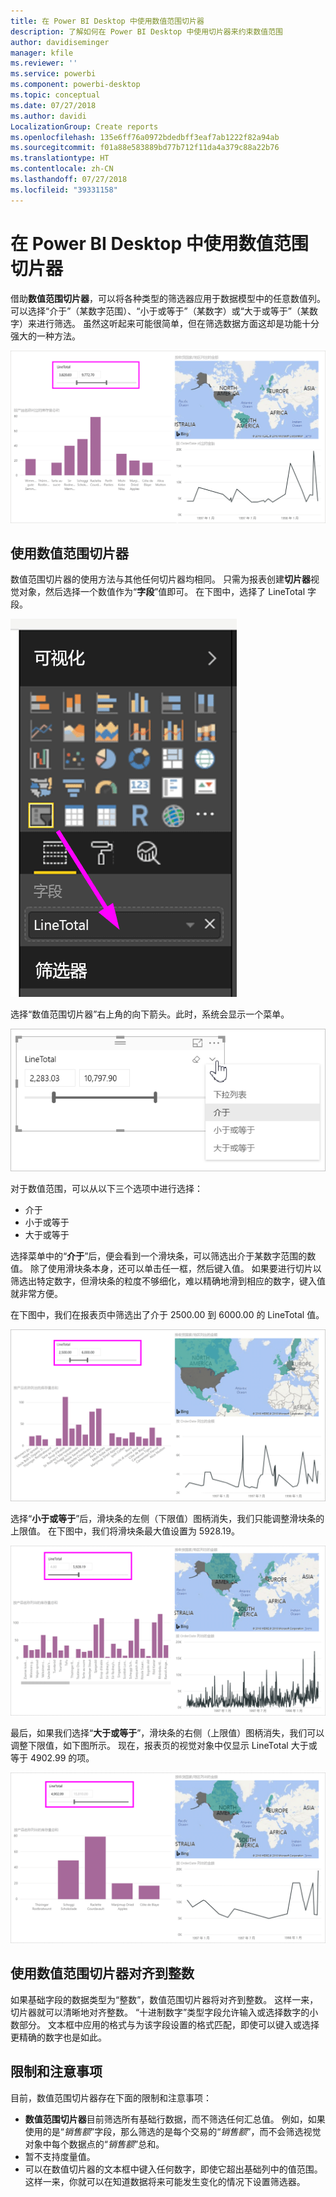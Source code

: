 ```yaml
---
title: 在 Power BI Desktop 中使用数值范围切片器
description: 了解如何在 Power BI Desktop 中使用切片器来约束数值范围
author: davidiseminger
manager: kfile
ms.reviewer: ''
ms.service: powerbi
ms.component: powerbi-desktop
ms.topic: conceptual
ms.date: 07/27/2018
ms.author: davidi
LocalizationGroup: Create reports
ms.openlocfilehash: 135e6ff76a0972bdedbff3eaf7ab1222f82a94ab
ms.sourcegitcommit: f01a88e583889bd77b712f11da4a379c88a22b76
ms.translationtype: HT
ms.contentlocale: zh-CN
ms.lasthandoff: 07/27/2018
ms.locfileid: "39331158"
---
```

# <a name="use-the-numeric-range-slicer-in-power-bi-desktop"></a>在 Power BI Desktop 中使用数值范围切片器
借助**数值范围切片器**，可以将各种类型的筛选器应用于数据模型中的任意数值列。 可以选择“介于”（某数字范围）、“小于或等于”（某数字）或“大于或等于”（某数字）来进行筛选。 虽然这听起来可能很简单，但在筛选数据方面这却是功能十分强大的一种方法。

![使用数值范围切片器的视觉对象](media/desktop-slicer-numeric-range/desktop-slicer-numeric-range-0.png)

## <a name="using-the-numeric-range-slicer"></a>使用数值范围切片器
数值范围切片器的使用方法与其他任何切片器均相同。 只需为报表创建**切片器**视觉对象，然后选择一个数值作为“**字段**”值即可。 在下图中，选择了 LineTotal 字段。

![创建数字范围切片器](media/desktop-slicer-numeric-range/desktop-slicer-numeric-range-1-create.png)

选择“数值范围切片器”右上角的向下箭头。此时，系统会显示一个菜单。

![“数值范围切片器”菜单](media/desktop-slicer-numeric-range/desktop-slicer-numeric-range-2-between.png)

对于数值范围，可以从以下三个选项中进行选择：

* 介于
* 小于或等于
* 大于或等于

选择菜单中的“**介于**”后，便会看到一个滑块条，可以筛选出介于某数字范围的数值。 除了使用滑块条本身，还可以单击任一框，然后键入值。 如果要进行切片以筛选出特定数字，但滑块条的粒度不够细化，难以精确地滑到相应的数字，键入值就非常方便。

在下图中，我们在报表页中筛选出了介于 2500.00 到 6000.00 的 LineTotal 值。

![使用“介于”的数值范围切片器](media/desktop-slicer-numeric-range/desktop-slicer-numeric-range-3-between-range.png)

选择“**小于或等于**”后，滑块条的左侧（下限值）图柄消失，我们只能调整滑块条的上限值。 在下图中，我们将滑块条最大值设置为 5928.19。

![使用“小于”的数值范围切片器](media/desktop-slicer-numeric-range/desktop-slicer-numeric-range-4-less-than.png)

最后，如果我们选择“**大于或等于**”，滑块条的右侧（上限值）图柄消失，我们可以调整下限值，如下图所示。 现在，报表页的视觉对象中仅显示 LineTotal 大于或等于 4902.99 的项。

![使用“大于”的数值范围切片器](media/desktop-slicer-numeric-range/desktop-slicer-numeric-range-5-greater-than.png)

## <a name="snap-to-whole-numbers-with-the-numeric-range-slicer"></a>使用数值范围切片器对齐到整数

如果基础字段的数据类型为“整数”，数值范围切片器将对齐到整数。 这样一来，切片器就可以清晰地对齐整数。 “十进制数字”类型字段允许输入或选择数字的小数部分。 文本框中应用的格式与为该字段设置的格式匹配，即使可以键入或选择更精确的数字也是如此。


## <a name="limitations-and-considerations"></a>限制和注意事项
目前，数值范围切片器存在下面的限制和注意事项：

* **数值范围切片器**目前筛选所有基础行数据，而不筛选任何汇总值。 例如，如果使用的是“*销售额*”字段，那么筛选的是每个交易的“*销售额*”，而不会筛选视觉对象中每个数据点的“*销售额*”总和。
* 暂不支持度量值。
* 可以在数值切片器的文本框中键入任何数字，即使它超出基础列中的值范围。 这样一来，你就可以在知道数据将来可能发生变化的情况下设置筛选器。
